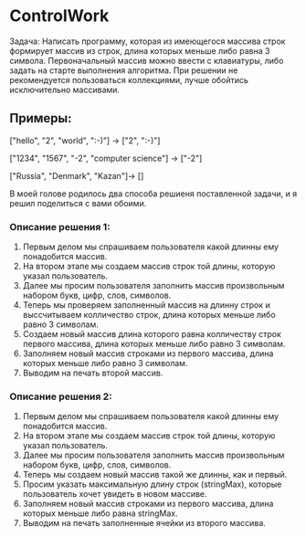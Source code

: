 # ControlWork

Задача: Написать программу, которая из имеющегося массива строк формирует массив из строк, длина которых меньше либо равна 3 символа. Первоначальный массив можно ввести с клавиатуры, либо задать на старте выполнения алгоритма. При решении не рекомендуется пользоваться коллекциями, лучше обойтись исключительно массивами.

## Примеры:

["hello", "2", "world", ":-)"] -> ["2", ":-)"]

["1234", "1567", "-2", "computer science"] -> ["-2"]

["Russia", "Denmark", "Kazan"]-> []

В моей голове родилось два способа решиеня поставленной задачи, и я решил поделиться с вами обоими.

### Описание решения 1:

1. Первым делом мы спрашиваем пользователя какой длинны ему понадобится массив.
2. На втором этапе мы создаем массив строк той длины, которую указал пользователь.
3. Далее мы просим пользователя заполнить массив произвольным набором букв, цифр, слов, символов.
4. Теперь мы проверяем заполненный массив на длинну строк и выссчитываем колличество строк, длина которых меньше либо равно 3 символам.
5. Создаем новый массив длина которого равна колличеству строк первого массива, длина которых меньше либо равно 3 символам.
6. Заполняем новый массив строками из первого массива, длина которых меньше либо равно 3 символам.
7. Выводим на печать второй массив.

### Описание решения 2:

1. Первым делом мы спрашиваем пользователя какой длинны ему понадобится массив.
2. На втором этапе мы создаем массив строк той длины, которую указал пользователь.
3. Далее мы просим пользователя заполнить массив произвольным набором букв, цифр, слов, символов.
4. Теперь мы создаем новый массив такой же длинны, как и первый.
5. Просим указать максимальную длину строк (stringMax), которые пользователь хочет увидеть в новом массиве.
6. Заполняем новый массив строками из первого массива, длина которых меньше либо равна stringMax.
7. Выводим на печать заполненные ячейки из второго массива.